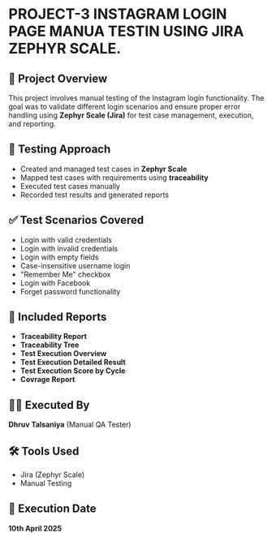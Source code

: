 # PROJECT-3 INSTAGRAM LOGIN PAGE MANUA TESTIN USING JIRA ZEPHYR SCALE.


## 📌 Project Overview
This project involves manual testing of the Instagram login functionality. The goal was to validate different login scenarios and ensure proper error handling using **Zephyr Scale (Jira)** for test case management, execution, and reporting.

## 🧪 Testing Approach
- Created and managed test cases in **Zephyr Scale**
- Mapped test cases with requirements using **traceability**
- Executed test cases manually
- Recorded test results and generated reports

## ✅ Test Scenarios Covered
- Login with valid credentials
- Login with invalid credentials
- Login with empty fields
- Case-insensitive username login
- "Remember Me" checkbox
- Login with Facebook
- Forget password functionality

## 📄 Included Reports
- **Traceability Report**
- **Traceability Tree**
- **Test Execution Overview**
- **Test Execution Detailed Result**
- **Test Execution Score by Cycle**
- **Covrage Report**

## 🧑‍💻 Executed By
**Dhruv Talsaniya** (Manual QA Tester)

## 🛠️ Tools Used
- Jira (Zephyr Scale)
- Manual Testing

## 📅 Execution Date
**10th April 2025**

